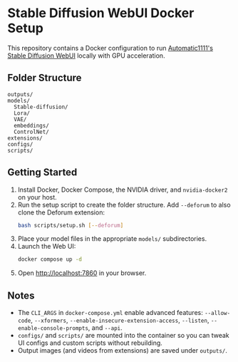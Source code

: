 # Stable Diffusion WebUI Docker Setup

This repository contains a Docker configuration to run [Automatic1111's Stable Diffusion WebUI](https://github.com/AUTOMATIC1111/stable-diffusion-webui) locally with GPU acceleration.

## Folder Structure
```
outputs/
models/
  Stable-diffusion/
  Lora/
  VAE/
  embeddings/
  ControlNet/
extensions/
configs/
scripts/
```

## Getting Started
1. Install Docker, Docker Compose, the NVIDIA driver, and `nvidia-docker2` on your host.
2. Run the setup script to create the folder structure. Add `--deforum` to also clone the Deforum extension:
   ```bash
   bash scripts/setup.sh [--deforum]
   ```
3. Place your model files in the appropriate `models/` subdirectories.
4. Launch the Web UI:
   ```bash
   docker compose up -d
   ```
5. Open <http://localhost:7860> in your browser.

## Notes
- The `CLI_ARGS` in `docker-compose.yml` enable advanced features: `--allow-code`, `--xformers`, `--enable-insecure-extension-access`, `--listen`, `--enable-console-prompts`, and `--api`.
- `configs/` and `scripts/` are mounted into the container so you can tweak UI configs and custom scripts without rebuilding.
- Output images (and videos from extensions) are saved under `outputs/`.
